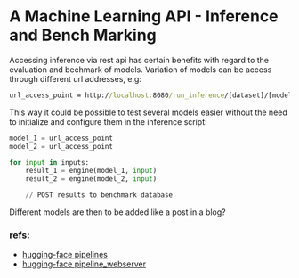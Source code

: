 # A Machine Learning API - Inference and Bench Marking

Accessing inference via rest api has certain benefits with regard to the evaluation and bechmark of models. Variation of models can be access through different url addresses, e.g:

```cmd
url_access_point = http://localhost:8080/run_inference/[dataset]/[model_name]
```

This way it could be possible to test several models easier without the need to initialize and configure them in the inference script:

```python
model_1 = url_access_point
model_2 = url_access_point

for input in inputs:
    result_1 = engine(model_1, input)
    result_2 = engine(model_2, input)

    // POST results to benchmark database
```

Different models are then to be added like a post in a blog?

### refs:

* [hugging-face pipelines](https://huggingface.co/docs/transformers/pipeline_tutorial)
* [hugging-face pipeline_webserver](https://huggingface.co/docs/transformers/pipeline_webserver)
